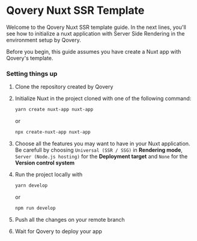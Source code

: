 # Qovery Nuxt SSR Template

Welcome to the Qovery Nuxt SSR template guide. In the next lines, you'll see how to initialize a nuxt application with Server Side Rendering in the environment setup by Qovery.

Before you begin, this guide assumes you have create a Nuxt app with Qovery's template.

### Setting things up

1. Clone the repository created by Qovery
2. Initialize Nuxt in the project cloned with one of the following command:

      ```bash
      yarn create nuxt-app nuxt-app
      ```
      
      or
      
      ```bash
      npx create-nuxt-app nuxt-app
      ```
        
3. Choose all the features you may want to have in your Nuxt application. Be carefull by choosing `Universal (SSR / SSG)` in **Rendering mode**, `Server (Node.js hosting)` for the **Deployment target** and `None` for the **Version control system**
4. Run the project locally with 
      ```bash
      yarn develop
      ```
      
      or
      
      ```bash
      npm run develop
      ```

5. Push all the changes on your remote branch
6. Wait for Qovery to deploy your app

